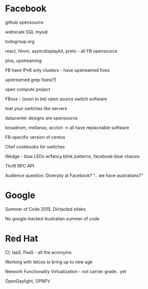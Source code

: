 # Facebook

github opensource

webscale SQL mysql

todogroup.org

react, hhvm, asyncdisplaykit, preto - all FB opensource

plus, upstreaming

FB have IPv6 only clusters - have upstreamed fixes

upstreamed grep fixes(?)

open compute project

FBoss - (soon to be) open source switch software

teat your switches like servers

datacenter designs are opensource

broadnom, mellanox, accton -> all have replaceable software

FB-specific version of centos

Chef cookbooks for switches

Wedge - blue LEDs w/fancy blink patterns, facebook-blue chassis

Thrift RPC API

Audience question: Diversity at Facebook? ".. we have australians?"

# Google

Summer of Code 2015. Dictacted slides. 

No google-backed Australian summer of code

# Red Hat

CI, IaaS, PaaS - all the acronyms

Working with telcos to bring up to new age

Network Functionality Virtualization - not carrier grade.. yet

OpenDaylight, OPNFV


